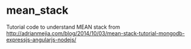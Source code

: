 # mean_stack
Tutorial code to understand MEAN stack from http://adrianmejia.com/blog/2014/10/03/mean-stack-tutorial-mongodb-expressjs-angularjs-nodejs/
